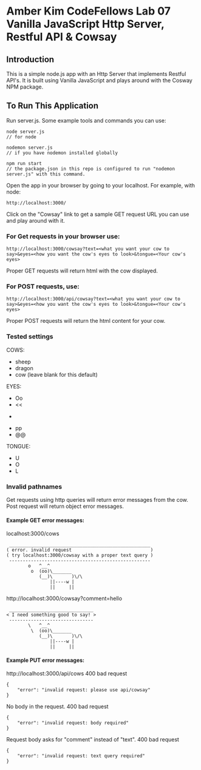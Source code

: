 # Amber Kim CodeFellows Lab 07 Vanilla JavaScript Http Server, Restful API & Cowsay

## Introduction
This is a simple node.js app with an Http Server that implements Restful API's. It is built using Vanilla JavaScript and plays around with the Cosway NPM package.

## To Run This Application
Run server.js. Some example tools and commands you can use:
```
node server.js
// for node

nodemon server.js
// if you have nodemon installed globally

npm run start
// the package.json in this repo is configured to run "nodemon server.js" with this command.
```

Open the app in your browser by going to your localhost. For example, with node:
```
http://localhost:3000/
```

Click on the "Cowsay" link to get a sample GET request URL you can use and play around with it.

### For Get requests in your browser use:
```
http://localhost:3000/cowsay?text=<what you want your cow to say>&eyes=<how you want the cow's eyes to look>&tongue=<Your cow's eyes>
```
Proper GET requests will return html with the cow displayed.


### For POST requests, use:
```
http://localhost:3000/api/cowsay?text=<what you want your cow to say>&eyes=<how you want the cow's eyes to look>&tongue=<Your cow's eyes>
```
Proper POST requests will return the html content for your cow.

### Tested settings
COWS:
* sheep
* dragon
* cow (leave blank for this default)

EYES:
* Oo
* <<
* >>
* pp
* @@

TONGUE:
* U
* O
* L

### Invalid pathnames
Get requests using http queries will return error messages from the cow. Post request will return object error messages.

#### Example GET error messages:
localhost:3000/cows
```
 ____________________________________________________
( error. invalid request                             )
( try localhost:3000/cowsay with a proper text query )
 ----------------------------------------------------
        o   ^__^
         o  (oo)\_______
            (__)\       )\/\
                ||----w |
                ||     ||
```

http://localhost:3000/cowsay?comment=hello
```
 _______________________________
< I need something good to say! >
 -------------------------------
        \   ^__^
         \  (oo)\_______
            (__)\       )\/\
                ||----w |
                ||     ||
```

#### Example PUT error messages:
http://localhost:3000/api/cows
400 bad request
```
{
    "error": "invalid request: please use api/cowsay"
}
```

No body in the request. 400 bad request
```
{
    "error": "invalid request: body required"
}
```

Request body asks for "comment" instead of "text". 400 bad request
```
{
    "error": "invalid request: text query required"
}
```